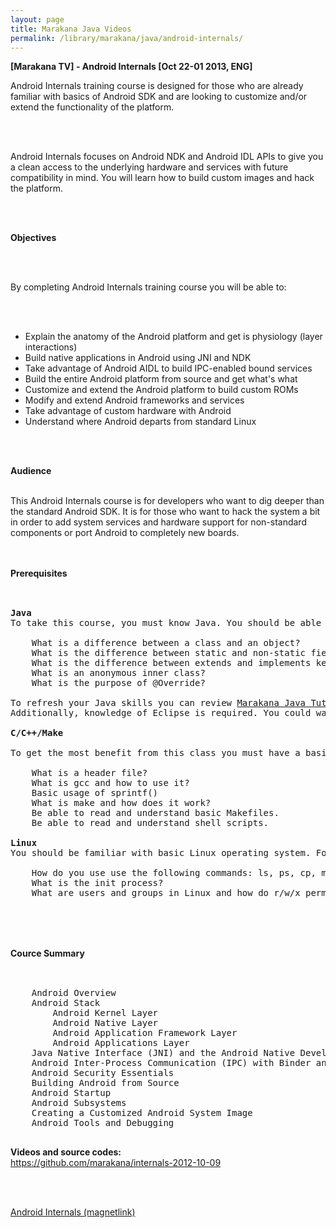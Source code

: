 ```yaml
---
layout: page
title: Marakana Java Videos
permalink: /library/marakana/java/android-internals/
---
```



<strong>[Marakana TV] - Android Internals [Oct 22-01 2013, ENG]</strong>

<!-- 
<strong>Course Summary</strong><br/>
http://marakana.com/training/java/advanced_java.html

-->

<p>

Android Internals training course is designed for those who are already familiar with basics of Android SDK and are looking to customize and/or extend the functionality of the platform.

<br/><br/>

Android Internals focuses on Android NDK and Android IDL APIs to give you a clean access to the underlying hardware and services with future compatibility in mind. You will learn how to build custom images and hack the platform.

<br/><br/>

<strong>Objectives</strong>


<br/><br/>

By completing Android Internals training course you will be able to:

<br/><br/>
<ul>
    <li>Explain the anatomy of the Android platform and get is physiology (layer interactions)</li>
    <li>Build native applications in Android using JNI and NDK</li>
    <li>Take advantage of Android AIDL to build IPC-enabled bound services</li>
    <li>Build the entire Android platform from source and get what's what</li>
    <li>Customize and extend the Android platform to build custom ROMs</li>
    <li>Modify and extend Android frameworks and services</li>
    <li>Take advantage of custom hardware with Android</li>
    <li>Understand where Android departs from standard Linux</li>
</ul>
<br/><br/>


<strong>Audience</strong>
<br/><br/>

This Android Internals course is for developers who want to dig deeper than the standard Android SDK. It is for those who want to hack the system a bit in order to add system services and hardware support for non-standard components or port Android to completely new boards. 

<br/><br/>
<strong>Prerequisites</strong>
<br/><br/>

<pre>

<strong>Java</strong>
To take this course, you must know Java. You should be able to answer most of the following questions:

    What is a difference between a class and an object?
    What is the difference between static and non-static field?
    What is the difference between extends and implements keywords?
    What is an anonymous inner class?
    What is the purpose of @Override?

To refresh your Java skills you can review <a href="https://thenewcircle.com/static/bookshelf/java_fundamentals_tutorial/index.html">Marakana Java Tutorial</a> to get up to speed.
Additionally, knowledge of Eclipse is required. You could watch <a href="https://thenewcircle.com/s/post/595/video_introduction_to_eclipse_driving_java_productivity">this 30-minute tutorial</a> to get up to speed with Eclipse.

<strong>C/C++/Make</strong>

To get the most benefit from this class you must have a basic understanding of C and C++. For example, you should be able to answer the following:

    What is a header file?
    What is gcc and how to use it?
    Basic usage of sprintf()
    What is make and how does it work?
    Be able to read and understand basic Makefiles.
    Be able to read and understand shell scripts.

<strong>Linux</strong>
You should be familiar with basic Linux operating system. For example, you should be able to answer the most of the following:

    How do you use use the following commands: ls, ps, cp, mv, pwd, cat, chmod, chown, mount, and similar.
    What is the init process?
    What are users and groups in Linux and how do r/w/x permissions work?


</pre>


<br/><br/>
<strong>Cource Summary</strong>
<br/><br/>

<pre>

    Android Overview
    Android Stack
        Android Kernel Layer
        Android Native Layer
        Android Application Framework Layer
        Android Applications Layer
    Java Native Interface (JNI) and the Android Native Development Kit (NDK)
    Android Inter-Process Communication (IPC) with Binder and AIDL
    Android Security Essentials
    Building Android from Source
    Android Startup
    Android Subsystems
    Creating a Customized Android System Image
    Android Tools and Debugging

</pre>

<strong>Videos and source codes:</strong><br/>
https://github.com/marakana/internals-2012-10-09

</p>


<br/>
<br/>

<a href="magnet:?xt=urn:btih:4df88cee0f48ad2cd0b53a244a675ba4bfb633bb&dn=marakana.com%20-%20Android%20Internals%20%C2%AE%20vampiri6ka&tr=http%3A%2F%2Fbt3.rutracker.org%2Fann%3Fuk%3D6WROVr5o1y&tr=http%3A%2F%2Fretracker.local%2Fannounce"> Android Internals (magnetlink)</a>




